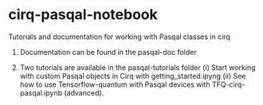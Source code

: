 # cirq-pasqal-notebook
Tutorials and documentation for working with Pasqal classes in cirq

1) Documentation can be found in the pasqal-doc folder

2) Two tutorials are available in the pasqal-tutorials folder
      (i) Start working with custom Pasqal objects in Cirq with getting_started.ipyng
      (ii) See how to use Tensorflow-quantum with Pasqal devices with TFQ-cirq-pasqal.ipynb (advanced).

